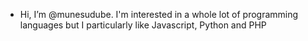 - Hi, I’m @munesudube. I'm interested in a whole lot of programming languages but I particularly like Javascript, Python and PHP

<!---
munesudube/munesudube is a ✨ special ✨ repository because its `README.md` (this file) appears on your GitHub profile.
You can click the Preview link to take a look at your changes.
--->
